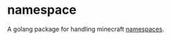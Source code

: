 # namespace

A golang package for handling minecraft [namespaces](https://minecraft.fandom.com/wiki/Resource_location).
